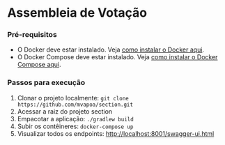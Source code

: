 # Assembleia de Votação

### Pré-requisitos
- O Docker deve estar instalado. Veja [como instalar o Docker aqui](https://docs.docker.com/engine/installation/).
- O Docker Compose deve estar instalado. Veja [como instalar o Docker Compose aqui](https://docs.docker.com/compose/install/).

### Passos para execução
1. Clonar o projeto localmente: `git clone https://github.com/mvapoa/section.git`
2. Acessar a raiz do projeto section
3. Empacotar a aplicação: `./gradlew build`
4. Subir os contêineres: `docker-compose up`
5. Visualizar todos os endpoints: [http://localhost:8001/swagger-ui.html](http://localhost:8001/swagger-ui.html)
